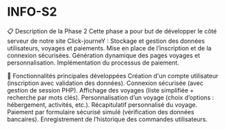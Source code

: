 # INFO-S2

📋 Description de la Phase 2
Cette phase a pour but de développer le côté serveur de notre site Click-journeY :
Stockage et gestion des données utilisateurs, voyages et paiements.
Mise en place de l’inscription et de la connexion sécurisées.
Génération dynamique des pages voyages et personnalisation.
Implémentation du processus de paiement.


🔐 Fonctionnalités principales développées
Création d'un compte utilisateur (inscription avec validation des données).
Connexion sécurisée (avec gestion de session PHP).
Affichage des voyages (liste simplifiée + recherche par mots clés).
Personnalisation d’un voyage (choix d’options : hébergement, activités, etc.).
Récapitulatif personnalisé du voyage.
Paiement par formulaire sécurisé simulé (vérification des données bancaires).
Enregistrement de l’historique des commandes utilisateurs.

